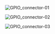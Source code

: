 ## 

![GPIO_connector-01](http://www.mail2you.net/stem/GPIO_connector-01.jpg)

![GPIO_connector-02](http://www.mail2you.net/stem/GPIO_connector-02.jpg)

![GPIO_connector-03](http://www.mail2you.net/stem/GPIO_connector-03.jpg)
